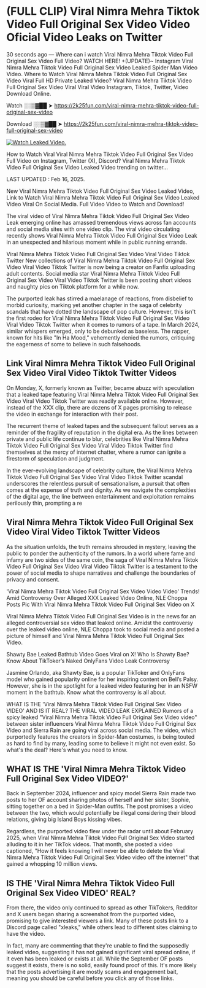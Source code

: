 # (FULL CLIP) Viral Nimra Mehra Tiktok Video Full Original Sex Video Video Oficial Video Leaks on Twitter

30 seconds ago — Where can i watch Viral Nimra Mehra Tiktok Video Full Original Sex Video Full Video? WATCH HERE! +(UPDATE)~ Instagram Viral Nimra Mehra Tiktok Video Full Original Sex Video Leaked Spider Man Video Video. Where to Watch Viral Nimra Mehra Tiktok Video Full Original Sex Video Viral Full HD Private Leaked Video? Viral Nimra Mehra Tiktok Video Full Original Sex Video Viral Viral Video Instagram, Tiktok, Twitter, Video Download Online.

Watch ░░▒▓██ ➤ https://2k25fun.com/viral-nimra-mehra-tiktok-video-full-original-sex-video

Download ░░▒▓██ ➤ https://2k25fun.com/viral-nimra-mehra-tiktok-video-full-original-sex-video

[![Watch Leaked Video.](https://miro.medium.com/v2/resize:fit:828/format:webp/1*cilzJN44JGOrTw9NJCrNHA.gif "Watch Leaked Video")](https://2k25fun.com/viral-nimra-mehra-tiktok-video-full-original-sex-video)

How to Watch Viral Viral Nimra Mehra Tiktok Video Full Original Sex Video Full Video on Instagram, Twitter (X), Discord? Viral Nimra Mehra Tiktok Video Full Original Sex Video Leaked Video trending on twitter...

LAST UPDATED : Feb 16, 2025.

New Viral Nimra Mehra Tiktok Video Full Original Sex Video Leaked Video, Link to Watch Viral Nimra Mehra Tiktok Video Full Original Sex Video Leaked Video Viral On Social Media. Full Video Video to Watch and Download!

The viral video of Viral Nimra Mehra Tiktok Video Full Original Sex Video Leak emerging online has amassed tremendous views across fan accounts and social media sites with one video clip. The viral video circulating recently shows Viral Nimra Mehra Tiktok Video Full Original Sex Video Leak in an unexpected and hilarious moment while in public running errands.

Viral Nimra Mehra Tiktok Video Full Original Sex Video Viral Video Tiktok Twitter New collections of Viral Nimra Mehra Tiktok Video Full Original Sex Video Viral Video Tiktok Twitter is now being a creator on Fanfix uploading adult contents. Social media star Viral Nimra Mehra Tiktok Video Full Original Sex Video Viral Video Tiktok Twitter is been posting short videos and naughty pics on Tiktok platform for a while now.

The purported leak has stirred a maelanage of reactions, from disbelief to morbid curiosity, marking yet another chapter in the saga of celebrity scandals that have dotted the landscape of pop culture. However, this isn't the first rodeo for Viral Nimra Mehra Tiktok Video Full Original Sex Video Viral Video Tiktok Twitter when it comes to rumors of a tape. In March 2024, similar whispers emerged, only to be debunked as baseless. The rapper, known for hits like "In Ha Mood," vehemently denied the rumors, critiquing the eagerness of some to believe in such falsehoods.

## Link Viral Nimra Mehra Tiktok Video Full Original Sex Video Viral Video Tiktok Twitter Videos

On Monday, X, formerly known as Twitter, became abuzz with speculation that a leaked tape featuring Viral Nimra Mehra Tiktok Video Full Original Sex Video Viral Video Tiktok Twitter was readily available online. However, instead of the XXX clip, there are dozens of X pages promising to release the video in exchange for interaction with their post.

The recurrent theme of leaked tapes and the subsequent fallout serves as a reminder of the fragility of reputation in the digital era. As the lines between private and public life continue to blur, celebrities like Viral Nimra Mehra Tiktok Video Full Original Sex Video Viral Video Tiktok Twitter find themselves at the mercy of internet chatter, where a rumor can ignite a firestorm of speculation and judgment.

In the ever-evolving landscape of celebrity culture, the Viral Nimra Mehra Tiktok Video Full Original Sex Video Viral Video Tiktok Twitter scandal underscores the relentless pursuit of sensationalism, a pursuit that often comes at the expense of truth and dignity. As we navigate the complexities of the digital age, the line between entertainment and exploitation remains perilously thin, prompting a re

##  Viral Nimra Mehra Tiktok Video Full Original Sex Video Viral Video Tiktok Twitter Videos

As the situation unfolds, the truth remains shrouded in mystery, leaving the public to ponder the authenticity of the rumors. In a world where fame and infamy are two sides of the same coin, the saga of Viral Nimra Mehra Tiktok Video Full Original Sex Video Viral Video Tiktok Twitter is a testament to the power of social media to shape narratives and challenge the boundaries of privacy and consent.

'Viral Nimra Mehra Tiktok Video Full Original Sex Video Video Video' Trends! Amid Controversy Over Alleged XXX Leaked Video Online, NLE Choppa Posts Pic With Viral Nimra Mehra Tiktok Video Full Original Sex Video on X

Viral Nimra Mehra Tiktok Video Full Original Sex Video is in the news for an alleged controversial sex video that leaked online. Amidst the controversy over the leaked video online, NLE Choppa took to social media and posted a picture of himself and Viral Nimra Mehra Tiktok Video Full Original Sex Video.

Shawty Bae Leaked Bathtub Video Goes Viral on X! Who Is Shawty Bae? Know About TikToker’s Naked OnlyFans Video Leak Controversy

Jasmine Orlando, aka Shawty Bae, is a popular TikToker and OnlyFans model who gained popularity online for her inspiring content on Bell’s Palsy. However, she is in the spotlight for a leaked video featuring her in an NSFW moment in the bathtub. Know what the controversy is all about.

WHAT IS THE 'Viral Nimra Mehra Tiktok Video Full Original Sex Video VIDEO' AND IS IT REAL? THE VIRAL VIDEO LEAK EXPLAINED Rumors of a spicy leaked "Viral Nimra Mehra Tiktok Video Full Original Sex Video video" between sister influencers Viral Nimra Mehra Tiktok Video Full Original Sex Video and Sierra Rain are going viral across social media. The video, which purportedly features the creators in Spider-Man costumes, is being touted as hard to find by many, leading some to believe it might not even exist. So what's the deal? Here's what you need to know.

## WHAT IS THE 'Viral Nimra Mehra Tiktok Video Full Original Sex Video VIDEO?'

Back in September 2024, influencer and spicy model Sierra Rain made two posts to her OF account sharing photos of herself and her sister, Sophie, sitting together on a bed in Spider-Man outfits. The post promises a video between the two, which would potentially be illegal considering their blood relations, giving big Island Boys kissing vibes.

Regardless, the purported video flew under the radar until about February 2025, when Viral Nimra Mehra Tiktok Video Full Original Sex Video started alluding to it in her TikTok videos. That month, she posted a video captioned, "How it feels knowing I will never be able to delete the Viral Nimra Mehra Tiktok Video Full Original Sex Video video off the internet" that gained a whopping 10 million views.

## IS THE 'Viral Nimra Mehra Tiktok Video Full Original Sex Video VIDEO' REAL?

From there, the video only continued to spread as other TikTokers, Redditor and X users began sharing a screenshot from the purported video, promising to give interested viewers a link. Many of these posts link to a Discord page called "xleaks," while others lead to different sites claiming to have the video.

In fact, many are commenting that they're unable to find the supposedly leaked video, suggesting it has not gained significant viral spread online, if it even has been leaked or exists at all. While the September OF posts suggest it exists, there is no solid, easily found proof of this. It's more likely that the posts advertising it are mostly scams and engagement bait, meaning you should be careful before you click any of those links.